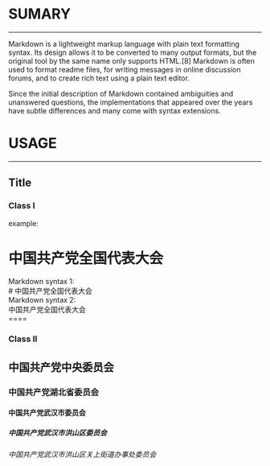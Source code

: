 # SUMARY
---

Markdown is a lightweight markup language with plain text formatting syntax. Its design allows it to be converted to many output formats, but the original tool by the same name only supports HTML.[8] Markdown is often used to format readme files, for writing messages in online discussion forums, and to create rich text using a plain text editor.

Since the initial description of Markdown contained ambiguities and unanswered questions, the implementations that appeared over the years have subtle differences and many come with syntax extensions.

# USAGE
---

## Title

### Class I

example:  
# 中国共产党全国代表大会
Markdown syntax 1:  
\# 中国共产党全国代表大会  
Markdown syntax 2:  
中国共产党全国代表大会  
\====

### Class II

## 中国共产党中央委员会
### 中国共产党湖北省委员会
#### 中国共产党武汉市委员会
##### 中国共产党武汉市洪山区委员会
###### 中国共产党武汉市洪山区关上街道办事处委员会
